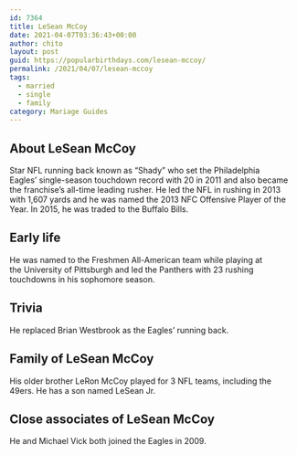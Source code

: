 ```yaml
---
id: 7364
title: LeSean McCoy
date: 2021-04-07T03:36:43+00:00
author: chito
layout: post
guid: https://popularbirthdays.com/lesean-mccoy/
permalink: /2021/04/07/lesean-mccoy  
tags:
  - married
  - single
  - family
category: Mariage Guides
---
```

<!--Content-->


          
          
## About LeSean McCoy



  Star NFL running back known as &#8220;Shady&#8221; who set the Philadelphia Eagles&#8217; single-season touchdown record with 20 in 2011 and also became the franchise&#8217;s all-time leading rusher. He led the NFL in rushing in 2013 with 1,607 yards and he was named the 2013 NFC Offensive Player of the Year. In 2015, he was traded to the Buffalo Bills.

                
                
## Early life



  He was named to the Freshmen All-American team while playing at the University of Pittsburgh and led the Panthers with 23 rushing touchdowns in his sophomore season.

                
                
## Trivia



  He replaced Brian Westbrook as the Eagles&#8217; running back.

                
                
## Family of LeSean McCoy



  His older brother LeRon McCoy played for 3 NFL teams, including the 49ers. He has a son named LeSean Jr.

                
                
## Close associates of LeSean McCoy



  He and Michael Vick both joined the Eagles in 2009.

          
          